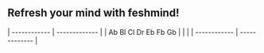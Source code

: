 ## Refresh your mind with feshmind!

| ------------ | ------------- |
| Ab Bl Сl Dr Eb  Fb  Gb |
| |
| ------------ | ------------- |
